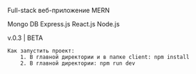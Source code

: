 Full-stack веб-приложение
MERN

Mongo DB
Express.js
React.js
Node.js


v.0.3 | BETA
    
    Как запустить проект: 
        1. В главной директории и в папке client: npm install
        2. В главной директории: npm run dev

